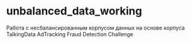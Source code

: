 # unbalanced_data_working
Работа с несбалансированным корпусом данных на основе корпуса TalkingData AdTracking Fraud Detection Challenge
